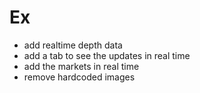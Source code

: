 # Ex
- add realtime depth data
- add a tab to see the updates in real time
- add the markets in real time
- remove hardcoded images
